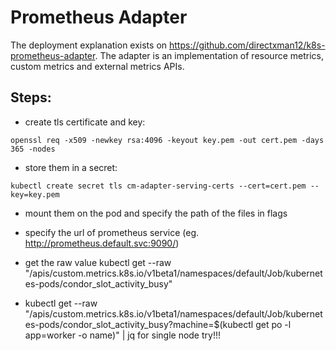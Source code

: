 # Prometheus Adapter

The deployment explanation exists on https://github.com/directxman12/k8s-prometheus-adapter.
The adapter is an implementation of resource metrics, custom metrics and external metrics APIs.


## Steps:

- create tls certificate and key:

`openssl req -x509 -newkey rsa:4096 -keyout key.pem -out cert.pem -days 365 -nodes`

- store them in a secret:
 
`kubectl create secret tls cm-adapter-serving-certs --cert=cert.pem --key=key.pem`

- mount them on the pod and specify the path of the files in flags

- specify the url of prometheus service (eg. http://prometheus.default.svc:9090/)

- get the raw value kubectl get --raw "/apis/custom.metrics.k8s.io/v1beta1/namespaces/default/Job/kubernetes-pods/condor_slot_activity_busy"

- kubectl get --raw "/apis/custom.metrics.k8s.io/v1beta1/namespaces/default/Job/kubernetes-pods/condor_slot_activity_busy?machine=$(kubectl get po -l app=worker -o name)" | jq for single node try!!!
